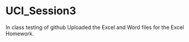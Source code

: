 # UCI_Session3
In class testing of github
Uploaded the Excel and Word files for the Excel Homework.
